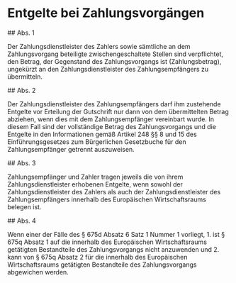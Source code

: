 # Entgelte bei Zahlungsvorgängen



\#\# Abs. 1

 Der Zahlungsdienstleister des Zahlers sowie sämtliche an dem Zahlungsvorgang beteiligte zwischengeschaltete Stellen sind verpflichtet, den Betrag, der Gegenstand des Zahlungsvorgangs ist (Zahlungsbetrag), ungekürzt an den Zahlungsdienstleister des Zahlungsempfängers zu übermitteln.

\#\# Abs. 2

 Der Zahlungsdienstleister des Zahlungsempfängers darf ihm zustehende Entgelte vor Erteilung der Gutschrift nur dann von dem übermittelten Betrag abziehen, wenn dies mit dem Zahlungsempfänger vereinbart wurde. In diesem Fall sind der vollständige Betrag des Zahlungsvorgangs und die Entgelte in den Informationen gemäß Artikel 248 §§ 8 und 15 des Einführungsgesetzes zum Bürgerlichen Gesetzbuche für den Zahlungsempfänger getrennt auszuweisen.

\#\# Abs. 3

 Zahlungsempfänger und Zahler tragen jeweils die von ihrem Zahlungsdienstleister erhobenen Entgelte, wenn sowohl der Zahlungsdienstleister des Zahlers als auch der Zahlungsdienstleister des Zahlungsempfängers innerhalb des Europäischen Wirtschaftsraums belegen ist.

\#\# Abs. 4

 Wenn einer der Fälle des § 675d Absatz 6 Satz 1 Nummer 1 vorliegt,  1\.
 ist § 675q Absatz 1 auf die innerhalb des Europäischen Wirtschaftsraums getätigten Bestandteile des Zahlungsvorgangs nicht anzuwenden und
 2\.
 kann von § 675q Absatz 2 für die innerhalb des Europäischen Wirtschaftsraums getätigten Bestandteile des Zahlungsvorgangs abgewichen werden.
 

